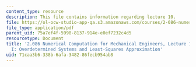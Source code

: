 ```yaml
---
content_type: resource
description: This file contains information regarding lecture 10.
file: https://ol-ocw-studio-app-qa.s3.amazonaws.com/courses/2-086-numerical-computation-for-mechanical-engineers-spring-2013/71caa3b6338b6afa348286fecb954ab8_MIT2_086S13_lecture10.pdf
file_type: application/pdf
parent_uid: 75a7ef4f-5998-8137-914e-e0ef7232c4d5
resourcetype: Document
title: '2.086 Numerical Computation for Mechanical Engineers, Lecture 10: Linear Algebra
  I: Overdetermined Systems and Least-Squares Approximation'
uid: 71caa3b6-338b-6afa-3482-86fecb954ab8
---
```

